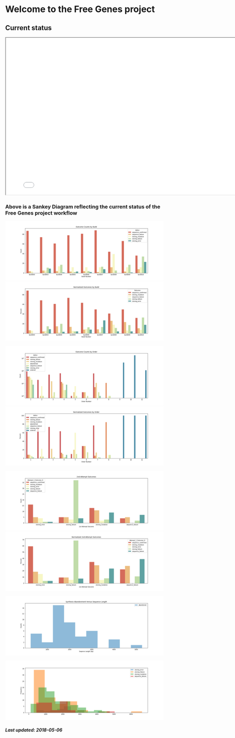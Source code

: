 # Welcome to the Free Genes project

## Current status

<iframe width="800" height="500" src="sankey.html"></iframe>

### Above is a Sankey Diagram reflecting the current status of the Free Genes project workflow

![Cloning Run Breakdown](./raw_build.png)
![](./norm_build.png)

![Twist Order Breakdown](./raw_order.png)
![](./norm_order.png)

![Rework Breakdown](./raw_attempt.png)
![](./norm_attempt.png)

![Synthesis Failure Breakdown](./syn_fail.png)

![Cloning Failure versus Sequence Length](./raw_length.png)

##### Last updated: 2018-05-06

